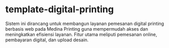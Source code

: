 # template-digital-printing
Sistem ini dirancang untuk membangun layanan pemesanan digital printing berbasis web pada Medina Printing guna mempermudah akses dan meningkatkan efisiensi layanan. Fitur utama meliputi pemesanan online, pembayaran digital, dan upload desain.
